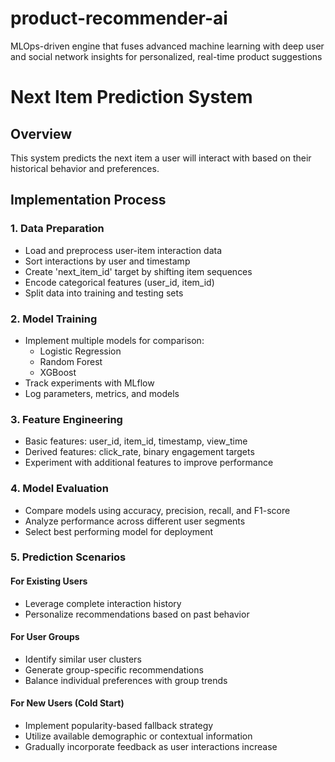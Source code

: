 # product-recommender-ai
MLOps-driven engine that fuses advanced machine learning with deep user and social network insights for personalized, real-time product suggestions

# Next Item Prediction System

## Overview
This system predicts the next item a user will interact with based on their historical behavior and preferences.

## Implementation Process

### 1. Data Preparation
- Load and preprocess user-item interaction data
- Sort interactions by user and timestamp
- Create 'next_item_id' target by shifting item sequences
- Encode categorical features (user_id, item_id)
- Split data into training and testing sets

### 2. Model Training
- Implement multiple models for comparison:
  - Logistic Regression
  - Random Forest
  - XGBoost
- Track experiments with MLflow
- Log parameters, metrics, and models

### 3. Feature Engineering
- Basic features: user_id, item_id, timestamp, view_time
- Derived features: click_rate, binary engagement targets
- Experiment with additional features to improve performance

### 4. Model Evaluation
- Compare models using accuracy, precision, recall, and F1-score
- Analyze performance across different user segments
- Select best performing model for deployment

### 5. Prediction Scenarios

#### For Existing Users
- Leverage complete interaction history
- Personalize recommendations based on past behavior

#### For User Groups
- Identify similar user clusters
- Generate group-specific recommendations
- Balance individual preferences with group trends

#### For New Users (Cold Start)
- Implement popularity-based fallback strategy
- Utilize available demographic or contextual information
- Gradually incorporate feedback as user interactions increase

